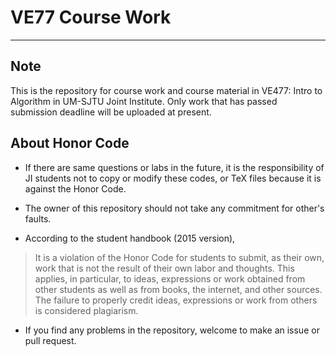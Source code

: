 # VE77 Course Work

***

## Note

This is the repository for course work and course material in VE477: Intro to Algorithm in UM-SJTU Joint Institute.  Only work that has passed submission deadline will be uploaded at present.

## About Honor Code

- If there are same questions or labs in the future, it is the responsibility of JI students not to copy or modify these codes, or TeX files because it is against the Honor Code. 
- The owner of this repository should not take any commitment for other's faults.

- According to the student handbook (2015 version),

> It is a violation of the Honor Code for students to submit, as their own, work that is not the result of their own labor and thoughts. This applies, in particular, to ideas, expressions or work obtained from other students as well as from books, the internet, and other sources. The failure to properly credit ideas, expressions or work from others is considered plagiarism.

- If you find any problems in the repository, welcome to make an issue or pull request.



